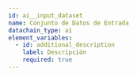 ```yaml
---
id: ai__input_dataset
name: Conjunto de Datos de Entrada
datachain_type: ai
element_variables:
  - id: additional_description
    label: Descripción
    required: true
---
```

